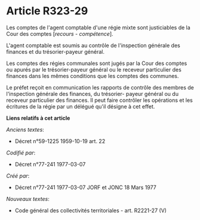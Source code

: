 # Article R323-29

Les comptes de l'agent comptable d'une régie mixte sont justiciables de la Cour des comptes [*recours - compétence*].

L'agent comptable est soumis au contrôle de l'inspection générale des finances et du trésorier-payeur général.

Les comptes des régies communales sont jugés par la Cour des comptes ou apurés par le trésorier-payeur général ou le receveur
particulier des finances dans les mêmes conditions que les comptes des communes.

Le préfet reçoit en communication les rapports de contrôle des membres de l'inspection générale des finances, du trésorier-
payeur général ou du receveur particulier des finances. Il peut faire contrôler les opérations et les écritures de la régie
par un délégué qu'il désigne à cet effet.

**Liens relatifs à cet article**

_Anciens textes_:

  - Décret n°59-1225 1959-10-19 art. 22

_Codifié par_:

  - Décret n°77-241 1977-03-07

_Créé par_:

  - Décret n°77-241 1977-03-07 JORF et JONC 18 Mars 1977

_Nouveaux textes_:

  - Code général des collectivités territoriales - art. R2221-27 (V)

